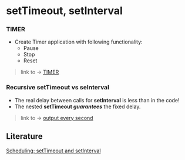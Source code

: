 # setTimeout, setInterval


### TIMER
- Create Timer application with following functionality:
    - Pause
    - Stop
    - Reset

>link to  -> [TIMER](https://github.com/MartirosSahakyan/BootCampProject/tree/main/022setTimeout%2CsetInterval/timer)          
### Recursive setTimeout vs seInterval
- The real delay between calls for **setInterval** is less than in the code!
- The nested **setTimeout ***guarantees***** the fixed delay.

>link to  -> [output every second](https://github.com/MartirosSahakyan/BootCampProject/tree/main/022setTimeout%2CsetInterval/recursive_setTimeout)          

## Literature

[Scheduling: setTimeout and setInterval](https://javascript.info/settimeout-setinterval)          
 

